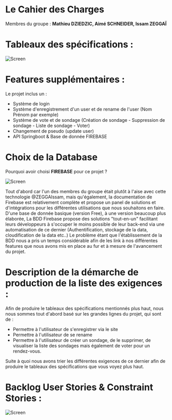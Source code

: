 # Le Cahier des Charges
Membres du groupe : **Mathieu DZIEDZIC, Aimé SCHNEIDER, Issam ZEGGAÏ**

# Tableaux des spécifications :
![Screen](https://i.imgur.com/TXaAUTN.jpg)


# Features supplémentaires :

Le projet inclus un :
- Système de login
- Système d'enregistrement d'un user et de rename de l'user (Nom Prénom par exemple)
- Système de vote et de sondage (Création de sondage - Suppression de sondage - Liste de sondage - Voter)
- Changement de pseudo (update user)
- API Springboot & Base de donnée FIREBASE

# Choix de la Database 

Pourquoi avoir choisi **FIREBASE** pour ce projet ?

![Screen](https://i.imgur.com/7KDn4vx.png)


Tout d'abord car l'un des membres du groupe était plutôt à l'aise avec cette technologie @ZEGGAIssam, mais qu'également, la documentation de Firebase est relativement complète et propose un panel de solutions et d'intégrations pour les différentes utilisations que nous souhaitons en faire.
D'une base de donnée basique (version Free), à une version beaucoup plus élaborée, La BDD Firebase propose des solutions "tout-en-un" facilitant leurs développeurs à s'occuper le moins possible de leur back-end via une automatisation de ce dernier (Authentification, stockage de la data, cloudification de la data etc..)
Le problème étant que l'établissement de la BDD nous a pris un temps considérable afin de les link à nos différentes features que nous avons mis en place au fur et à mesure de l'avancement du projet.

# Description de la démarche de production de la liste des exigences :

Afin de produire le tableaux des spécifications mentionnés plus haut, nous nous sommes tout d'abord basé sur les grandes lignes du projet, 
qui sont de :
- Permettre à l'utilisateur de s'enregistrer via le site
- Permettre à l'utilisateur de se rename
- Permettre à l'utilisateur de créer un sondage, de le supprimer, de visualiser la liste des sondages mais également de voter pour un rendez-vous.

Suite à quoi nous avons trier les différentes exigences de ce dernier afin de produire le tableaux des spécifications que vous voyez plus haut.

# Backlog User Stories & Constraint Stories :
![Screen](https://i.imgur.com/a65JAXS.png)
